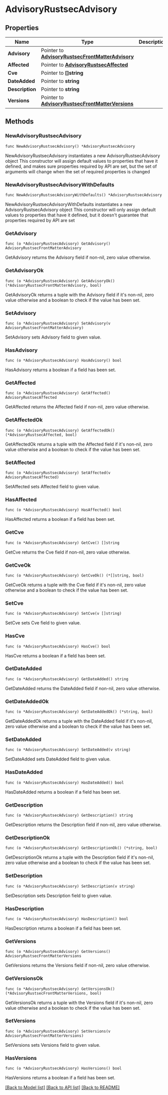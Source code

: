 # AdvisoryRustsecAdvisory

## Properties

Name | Type | Description | Notes
------------ | ------------- | ------------- | -------------
**Advisory** | Pointer to [**AdvisoryRustsecFrontMatterAdvisory**](AdvisoryRustsecFrontMatterAdvisory.md) |  | [optional] 
**Affected** | Pointer to [**AdvisoryRustsecAffected**](AdvisoryRustsecAffected.md) |  | [optional] 
**Cve** | Pointer to **[]string** |  | [optional] 
**DateAdded** | Pointer to **string** |  | [optional] 
**Description** | Pointer to **string** |  | [optional] 
**Versions** | Pointer to [**AdvisoryRustsecFrontMatterVersions**](AdvisoryRustsecFrontMatterVersions.md) |  | [optional] 

## Methods

### NewAdvisoryRustsecAdvisory

`func NewAdvisoryRustsecAdvisory() *AdvisoryRustsecAdvisory`

NewAdvisoryRustsecAdvisory instantiates a new AdvisoryRustsecAdvisory object
This constructor will assign default values to properties that have it defined,
and makes sure properties required by API are set, but the set of arguments
will change when the set of required properties is changed

### NewAdvisoryRustsecAdvisoryWithDefaults

`func NewAdvisoryRustsecAdvisoryWithDefaults() *AdvisoryRustsecAdvisory`

NewAdvisoryRustsecAdvisoryWithDefaults instantiates a new AdvisoryRustsecAdvisory object
This constructor will only assign default values to properties that have it defined,
but it doesn't guarantee that properties required by API are set

### GetAdvisory

`func (o *AdvisoryRustsecAdvisory) GetAdvisory() AdvisoryRustsecFrontMatterAdvisory`

GetAdvisory returns the Advisory field if non-nil, zero value otherwise.

### GetAdvisoryOk

`func (o *AdvisoryRustsecAdvisory) GetAdvisoryOk() (*AdvisoryRustsecFrontMatterAdvisory, bool)`

GetAdvisoryOk returns a tuple with the Advisory field if it's non-nil, zero value otherwise
and a boolean to check if the value has been set.

### SetAdvisory

`func (o *AdvisoryRustsecAdvisory) SetAdvisory(v AdvisoryRustsecFrontMatterAdvisory)`

SetAdvisory sets Advisory field to given value.

### HasAdvisory

`func (o *AdvisoryRustsecAdvisory) HasAdvisory() bool`

HasAdvisory returns a boolean if a field has been set.

### GetAffected

`func (o *AdvisoryRustsecAdvisory) GetAffected() AdvisoryRustsecAffected`

GetAffected returns the Affected field if non-nil, zero value otherwise.

### GetAffectedOk

`func (o *AdvisoryRustsecAdvisory) GetAffectedOk() (*AdvisoryRustsecAffected, bool)`

GetAffectedOk returns a tuple with the Affected field if it's non-nil, zero value otherwise
and a boolean to check if the value has been set.

### SetAffected

`func (o *AdvisoryRustsecAdvisory) SetAffected(v AdvisoryRustsecAffected)`

SetAffected sets Affected field to given value.

### HasAffected

`func (o *AdvisoryRustsecAdvisory) HasAffected() bool`

HasAffected returns a boolean if a field has been set.

### GetCve

`func (o *AdvisoryRustsecAdvisory) GetCve() []string`

GetCve returns the Cve field if non-nil, zero value otherwise.

### GetCveOk

`func (o *AdvisoryRustsecAdvisory) GetCveOk() (*[]string, bool)`

GetCveOk returns a tuple with the Cve field if it's non-nil, zero value otherwise
and a boolean to check if the value has been set.

### SetCve

`func (o *AdvisoryRustsecAdvisory) SetCve(v []string)`

SetCve sets Cve field to given value.

### HasCve

`func (o *AdvisoryRustsecAdvisory) HasCve() bool`

HasCve returns a boolean if a field has been set.

### GetDateAdded

`func (o *AdvisoryRustsecAdvisory) GetDateAdded() string`

GetDateAdded returns the DateAdded field if non-nil, zero value otherwise.

### GetDateAddedOk

`func (o *AdvisoryRustsecAdvisory) GetDateAddedOk() (*string, bool)`

GetDateAddedOk returns a tuple with the DateAdded field if it's non-nil, zero value otherwise
and a boolean to check if the value has been set.

### SetDateAdded

`func (o *AdvisoryRustsecAdvisory) SetDateAdded(v string)`

SetDateAdded sets DateAdded field to given value.

### HasDateAdded

`func (o *AdvisoryRustsecAdvisory) HasDateAdded() bool`

HasDateAdded returns a boolean if a field has been set.

### GetDescription

`func (o *AdvisoryRustsecAdvisory) GetDescription() string`

GetDescription returns the Description field if non-nil, zero value otherwise.

### GetDescriptionOk

`func (o *AdvisoryRustsecAdvisory) GetDescriptionOk() (*string, bool)`

GetDescriptionOk returns a tuple with the Description field if it's non-nil, zero value otherwise
and a boolean to check if the value has been set.

### SetDescription

`func (o *AdvisoryRustsecAdvisory) SetDescription(v string)`

SetDescription sets Description field to given value.

### HasDescription

`func (o *AdvisoryRustsecAdvisory) HasDescription() bool`

HasDescription returns a boolean if a field has been set.

### GetVersions

`func (o *AdvisoryRustsecAdvisory) GetVersions() AdvisoryRustsecFrontMatterVersions`

GetVersions returns the Versions field if non-nil, zero value otherwise.

### GetVersionsOk

`func (o *AdvisoryRustsecAdvisory) GetVersionsOk() (*AdvisoryRustsecFrontMatterVersions, bool)`

GetVersionsOk returns a tuple with the Versions field if it's non-nil, zero value otherwise
and a boolean to check if the value has been set.

### SetVersions

`func (o *AdvisoryRustsecAdvisory) SetVersions(v AdvisoryRustsecFrontMatterVersions)`

SetVersions sets Versions field to given value.

### HasVersions

`func (o *AdvisoryRustsecAdvisory) HasVersions() bool`

HasVersions returns a boolean if a field has been set.


[[Back to Model list]](../README.md#documentation-for-models) [[Back to API list]](../README.md#documentation-for-api-endpoints) [[Back to README]](../README.md)


